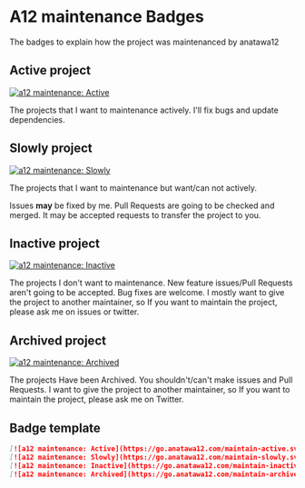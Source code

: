 # A12 maintenance Badges

The badges to explain how the project was maintenanced by anatawa12

## Active project

[![a12 maintenance: Active](https://go.anatawa12.com/maintain-active.svg)](https://go.anatawa12.com/maintain-active)

The projects that I want to maintenance actively.
I'll fix bugs and update dependencies.

## Slowly project
[![a12 maintenance: Slowly](https://go.anatawa12.com/maintain-slowly.svg)](https://go.anatawa12.com/maintain-slowly)

The projects that I want to maintenance but want/can not actively.

Issues **may** be fixed by me. Pull Requests are going to be checked and merged. It may be accepted requests to transfer the project to you.

## Inactive project

[![a12 maintenance: Inactive](https://go.anatawa12.com/maintain-inactive.svg)](https://go.anatawa12.com/maintain-inactive)

The projects I don't want to maintenance. New feature issues/Pull Requests aren't going to be accepted. Bug fixes are welcome.
I mostly want to give the project to another maintainer, so If you want to maintain the project, please ask me on issues or twitter.

## Archived project

[![a12 maintenance: Archived](https://go.anatawa12.com/maintain-archived.svg)](https://go.anatawa12.com/maintain-archived)

The projects Have been Archived. You shouldn't/can't make issues and Pull Requests. I want to give the project to another maintainer, so If you want to maintain the project, please ask me on Twitter.

## Badge template

```markdown
[![a12 maintenance: Active](https://go.anatawa12.com/maintain-active.svg)](https://go.anatawa12.com/maintain-active)
[![a12 maintenance: Slowly](https://go.anatawa12.com/maintain-slowly.svg)](https://go.anatawa12.com/maintain-slowly)
[![a12 maintenance: Inactive](https://go.anatawa12.com/maintain-inactive.svg)](https://go.anatawa12.com/maintain-inactive)
[![a12 maintenance: Archived](https://go.anatawa12.com/maintain-archived.svg)](https://go.anatawa12.com/maintain-archived)
```
